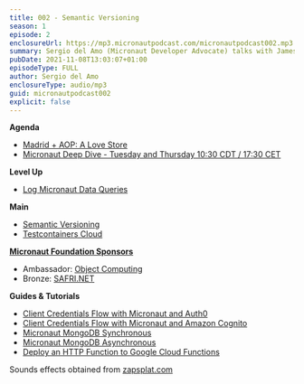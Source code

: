 ```yaml
---
title: 002 - Semantic Versioning
season: 1
episode: 2
enclosureUrl: https://mp3.micronautpodcast.com/micronautpodcast002.mp3
summary: Sergio del Amo (Micronaut Developer Advocate) talks with James Kleeh (Micronaut development lead) about Micronaut versioning, repository branching, the usage of Testcontainers in Micronaut testing.
pubDate: 2021-11-08T13:03:07+01:00
episodeType: FULL
author: Sergio del Amo
enclosureType: audio/mp3
guid: micronautpodcast002
explicit: false
---
```

**Agenda**

- [Madrid + AOP: A Love Store](https://www.meetup.com/madrid-gug/events/281838613)
- [Micronaut Deep Dive - Tuesday and Thursday 10:30 CDT / 17:30 CET](https://twitch.tv/micronautfw)

**Level Up**

- [Log Micronaut Data Queries](https://sergiodelamo.com/blog/micronaut-data-log-query.html)

**Main**

- [Semantic Versioning](https://semver.org/)
- [Testcontainers Cloud](https://www.atomicjar.com/2021/11/announcing-testcontainers-cloud/)

**[Micronaut Foundation Sponsors](https://micronaut.io/foundation/sponsors/)**

- Ambassador: [Object Computing](https://objectcomputing.com)
- Bronze: [SAFRI.NET](https://www.safri.net)


**Guides & Tutorials**
- [Client Credentials Flow with Micronaut and Auth0](https://guides.micronaut.io/latest/micronaut-oauth2-client-credentials-auth0.html)
- [Client Credentials Flow with Micronaut and Amazon Cognito](https://guides.micronaut.io/latest/micronaut-oauth2-client-credentials-cognito.html)
- [Micronaut MongoDB Synchronous](https://guides.micronaut.io/latest/micronaut-mongodb-synchronous.html)
- [Micronaut MongoDB Asynchronous](https://guides.micronaut.io/latest/micronaut-mongodb-asynchronous.html)
- [Deploy an HTTP Function to Google Cloud Functions](https://guides.micronaut.io/latest/micronaut-google-cloud-http-function.html)

Sounds effects obtained from [zapsplat.com](https://zapsplat.com)
